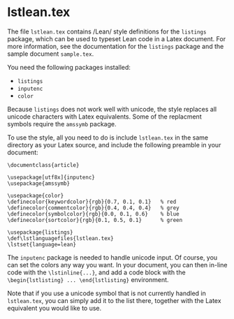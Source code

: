 lstlean.tex
===========

The file `lstlean.tex` contains /Lean/ style definitions for the
`listings` package, which can be used to typeset Lean code in a
Latex document. For more information, see the documentation for the
`listings` package and the sample document `sample.tex`.

You need the following packages installed:

- `listings`
- `inputenc`
- `color`

Because `listings` does not work well with unicode, the style
replaces all unicode characters with Latex equivalents. Some of the
replacment symbols require the `amssymb` package.

To use the style, all you need to do is include `lstlean.tex` in
the same directory as your Latex source, and include the following
preamble in your document:
```
\documentclass{article}

\usepackage[utf8x]{inputenc}
\usepackage{amssymb}

\usepackage{color}
\definecolor{keywordcolor}{rgb}{0.7, 0.1, 0.1}   % red
\definecolor{commentcolor}{rgb}{0.4, 0.4, 0.4}   % grey
\definecolor{symbolcolor}{rgb}{0.0, 0.1, 0.6}    % blue
\definecolor{sortcolor}{rgb}{0.1, 0.5, 0.1}      % green

\usepackage{listings}
\def\lstlanguagefiles{lstlean.tex}
\lstset{language=lean}
```

The `inputenc` package is needed to handle unicode input. Of
course, you can set the colors any way you want. In your document,
you can then in-line code with the `\lstinline{...}`, and add a code
block with the `\begin{lstlisting} ... \end{lstlisting}`
environment.

Note that if you use a unicode symbol that is not currently handled in
`lstlean.tex`, you can simply add it to the list there, together
with the Latex equivalent you would like to use.
